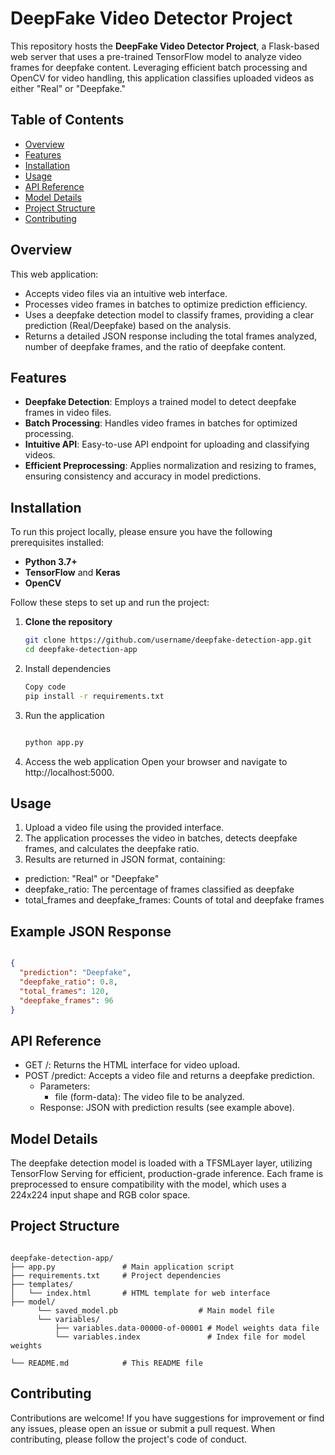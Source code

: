 # DeepFake Video Detector Project

This repository hosts the **DeepFake Video Detector Project**, a Flask-based web server that uses a pre-trained TensorFlow model to analyze video frames for deepfake content. Leveraging efficient batch processing and OpenCV for video handling, this application classifies uploaded videos as either "Real" or "Deepfake."

## Table of Contents

- [Overview](#overview)
- [Features](#features)
- [Installation](#installation)
- [Usage](#usage)
- [API Reference](#api-reference)
- [Model Details](#model-details)
- [Project Structure](#project-structure)
- [Contributing](#contributing)


## Overview

This web application:
- Accepts video files via an intuitive web interface.
- Processes video frames in batches to optimize prediction efficiency.
- Uses a deepfake detection model to classify frames, providing a clear prediction (Real/Deepfake) based on the analysis.
- Returns a detailed JSON response including the total frames analyzed, number of deepfake frames, and the ratio of deepfake content.

## Features

- **Deepfake Detection**: Employs a trained model to detect deepfake frames in video files.
- **Batch Processing**: Handles video frames in batches for optimized processing.
- **Intuitive API**: Easy-to-use API endpoint for uploading and classifying videos.
- **Efficient Preprocessing**: Applies normalization and resizing to frames, ensuring consistency and accuracy in model predictions.

## Installation

To run this project locally, please ensure you have the following prerequisites installed:

- **Python 3.7+**
- **TensorFlow** and **Keras**
- **OpenCV**

Follow these steps to set up and run the project:

1. **Clone the repository**
   ```bash
   git clone https://github.com/username/deepfake-detection-app.git
   cd deepfake-detection-app
2. Install dependencies

    ```bash
    Copy code
    pip install -r requirements.txt
    ```
3. Run the application

    ```bash
    
    python app.py
    ```
4. Access the web application
Open your browser and navigate to http://localhost:5000.

## Usage
1. Upload a video file using the provided interface.
2. The application processes the video in batches, detects deepfake frames, and calculates the deepfake ratio.
3. Results are returned in JSON format, containing:
- prediction: "Real" or "Deepfake"
- deepfake_ratio: The percentage of frames classified as deepfake
- total_frames and deepfake_frames: Counts of total and deepfake frames
## Example JSON Response
```json

{
  "prediction": "Deepfake",
  "deepfake_ratio": 0.8,
  "total_frames": 120,
  "deepfake_frames": 96
}
```
## API Reference
- GET /: Returns the HTML interface for video upload.
- POST /predict: Accepts a video file and returns a deepfake prediction.
  - Parameters:
     - file (form-data): The video file to be analyzed.
  - Response: JSON with prediction results (see example above).
## Model Details
The deepfake detection model is loaded with a TFSMLayer layer, utilizing TensorFlow Serving for efficient, production-grade inference. Each frame is preprocessed to ensure compatibility with the model, which uses a 224x224 input shape and RGB color space.

## Project Structure
```plaintext

deepfake-detection-app/
├── app.py               # Main application script
├── requirements.txt     # Project dependencies
├── templates/
│   └── index.html       # HTML template for web interface
├── model/
      └── saved_model.pb                  # Main model file
      └── variables/
          ├── variables.data-00000-of-00001 # Model weights data file
          └── variables.index               # Index file for model weights

└── README.md            # This README file
```
## Contributing
Contributions are welcome! If you have suggestions for improvement or find any issues, please open an issue or submit a pull request. When contributing, please follow the project's code of conduct.


